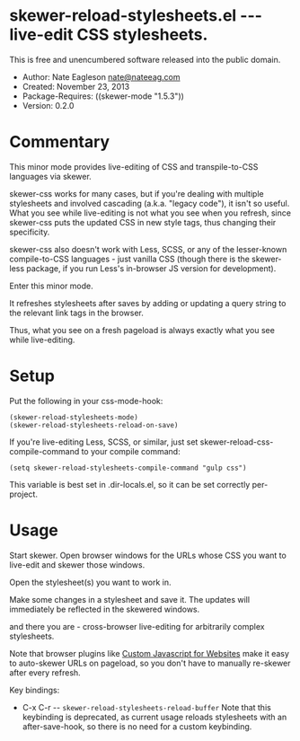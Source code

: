 # skewer-reload-stylesheets.el --- live-edit CSS stylesheets.

This is free and unencumbered software released into the public domain.

* Author: Nate Eagleson <nate@nateeag.com>
* Created: November 23, 2013
* Package-Requires: ((skewer-mode "1.5.3"))
* Version: 0.2.0

# Commentary

This minor mode provides live-editing of CSS and transpile-to-CSS languages
via skewer.

skewer-css works for many cases, but if you're dealing with multiple
stylesheets and involved cascading (a.k.a. "legacy code"), it isn't so
useful. What you see while live-editing is not what you see when you
refresh, since skewer-css puts the updated CSS in new style tags, thus
changing their specificity.

skewer-css also doesn't work with Less, SCSS, or any of the lesser-known
compile-to-CSS languages - just vanilla CSS (though there is the skewer-less
package, if you run Less's in-browser JS version for development).

Enter this minor mode.

It refreshes stylesheets after saves by adding or updating a query string to
the relevant link tags in the browser.

Thus, what you see on a fresh pageload is always exactly what you see while
live-editing.

# Setup

Put the following in your css-mode-hook:

    (skewer-reload-stylesheets-mode)
    (skewer-reload-stylesheets-reload-on-save)

If you're live-editing Less, SCSS, or similar, just set
skewer-reload-css-compile-command to your compile command:

    (setq skewer-reload-stylesheets-compile-command "gulp css")

This variable is best set in .dir-locals.el, so it can be set correctly
per-project.

# Usage

Start skewer. Open browser windows for the URLs whose CSS you want to
live-edit and skewer those windows.

Open the stylesheet(s) you want to work in.

Make some changes in a stylesheet and save it. The updates will immediately
be reflected in the skewered windows.

and there you are - cross-browser live-editing for arbitrarily complex
stylesheets.

Note that browser plugins like
[Custom Javascript for Websites](https://chrome.google.com/webstore/detail/custom-javascript-for-web/poakhlngfciodnhlhhgnaaelnpjljija?hl=en)
make it easy to auto-skewer URLs on pageload, so you don't have to manually
re-skewer after every refresh.

Key bindings:

* C-x C-r -- `skewer-reload-stylesheets-reload-buffer`
Note that this keybinding is deprecated, as current usage reloads
stylesheets with an after-save-hook, so there is no need for a custom
keybinding.


